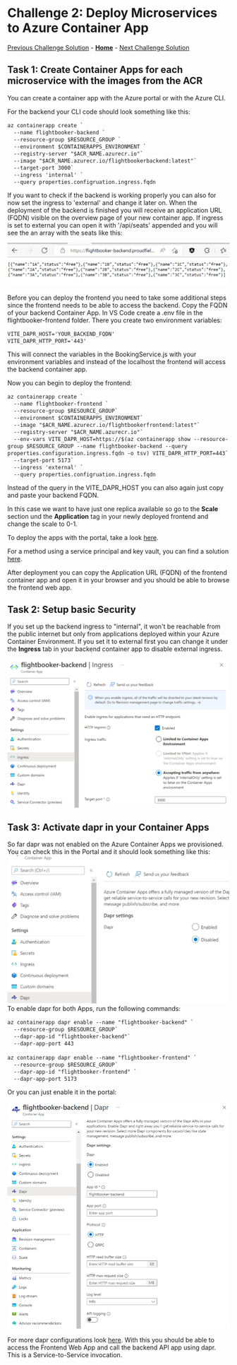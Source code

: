 # Challenge 2: Deploy Microservices to Azure Container App

[Previous Challenge Solution](01-Build-and-push-locally-solution.md) - **[Home](../README.md)** - [Next Challenge Solution](03-GitHub-Actions-solution.md)

## Task 1: Create Container Apps for each microservice with the images from the ACR

You can create a container app with the Azure portal or with the Azure CLI.

For the backend your CLI code should look something like this:

```
az containerapp create `
  --name flightbooker-backend `
  --resource-group $RESOURCE_GROUP `
  --environment $CONTAINERAPPS_ENVIRONMENT `
  --registry-server "$ACR_NAME.azurecr.io"`
  --image "$ACR_NAME.azurecr.io/flightbookerbackend:latest"`
  --target-port 3000`
  --ingress 'internal' `
  --query properties.configruation.ingress.fqdn
```

If you want to check if the backend is working properly you can also for now set the ingress to 'external' and change it later on.
When the deployment of the backend is finished you will receive an application URL (FQDN) visible on the overview page of your new container app. If ingress is set to external you can open it with '/api/seats' appended and you will see the an array with the seats like this:

![seatarray](../Images/seatarray.png)

Before you can deploy the frontend you need to take some additional steps since the frontend needs to be able to access the backend. Copy the FQDN of your backend Container App. In VS Code create a .env file in the flightbooker-frontend folder. There you create two environment variables:

```
VITE_DAPR_HOST='YOUR_BACKEND_FQDN'
VITE_DAPR_HTTP_PORT='443'
```

This will connect the variables in the BookingService.js with your environment variables and instead of the localhost the frontend will access the backend container app.

Now you can begin to deploy the frontend:

```
az containerapp create `
  --name flightbooker-frontend `
  --resource-group $RESOURCE_GROUP`
  --environment $CONTAINERAPPS_ENVIRONMENT`
  --image "$ACR_NAME.azurecr.io/flightbookerfrontend:latest"`
  --registry-server "$ACR_NAME.azurecr.io"`
  --env-vars VITE_DAPR_HOST=https://$(az containerapp show --resource-group $RESOURCE_GROUP --name flightbooker-backend --query properties.configuration.ingress.fqdn -o tsv) VITE_DAPR_HTTP_PORT=443`
  --target-port 5173`
  --ingress 'external' `
  --query properties.configruation.ingress.fqdn
```

Instead of the query in the VITE_DAPR_HOST you can also again just copy and paste your backend FQDN.

In this case we want to have just one replica available so go to the <b>Scale</b> section und the <b>Application</b> tag in your newly deployed frontend and change the scale to 0-1.

To deploy the apps with the portal, take a look [here](https://learn.microsoft.com/en-us/azure/container-apps/get-started-existing-container-image-portal?pivots=container-apps-private-registry).

For a method using a service principal and key vault, you can find a solution [here](https://learn.microsoft.com/en-us/azure/container-instances/container-instances-using-azure-container-registry).

After deployment you can copy the Application URL (FQDN) of the frontend container app and open it in your browser and you should be able to browse the frontend web app.

## Task 2: Setup basic Security

If you set up the backend ingress to "internal", it won't be reachable from the public internet but only from applications deployed within your Azure Container Environment.
If you set it to external first you can change it under the <b>Ingress</b> tab in your backend container app to disable external ingress.

![ingress-internal](../Images/ingress.png)

## Task 3: Activate dapr in your Container Apps

So far dapr was not enabled on the Azure Container Apps we provisioned. You can check this in the Portal and it should look something like this:
![dapr-disabled](../Images/dapr-disabled.png)
<br>
To enable dapr for both Apps, run the following commands:

```
az containerapp dapr enable --name "flightbooker-backend" `
  --resource-group $RESOURCE_GROUP`
  --dapr-app-id "flightbooker-backend"`
  --dapr-app-port 443

az containerapp dapr enable --name "flightbooker-frontend" `
  --resource-group $RESOURCE_GROUP`
  --dapr-app-id "flightbooker-frontend" `
  --dapr-app-port 5173
```

Or you can just enable it in the portal:

![dapr-enabled](../Images/dapr-enabled.png)

For more dapr configurations look [here](https://learn.microsoft.com/en-us/azure/container-apps/dapr-overview?tabs=bicep1%2Cyaml).
With this you should be able to access the Frontend Web App and call the backend API app using dapr. This is a Service-to-Service invocation.
